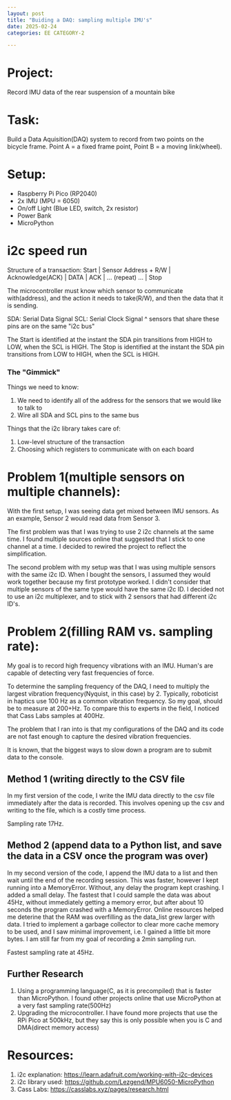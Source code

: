 ```yaml
---
layout: post
title: "Buiding a DAQ: sampling multiple IMU's"
date: 2025-02-24
categories: EE CATEGORY-2

---
```

# Project: 
Record IMU data of the rear suspension of a mountain bike

# Task: 
Build a Data Aquisition(DAQ) system to record from two points on the bicycle frame. Point A = a fixed frame point, Point B = a moving link(wheel).

# Setup:
- Raspberry Pi Pico (RP2040)
- 2x IMU (MPU = 6050)
- On/off Light (Blue LED, switch, 2x resistor)
- Power Bank
- MicroPython

# i2c speed run

Structure of a transaction:
Start | Sensor Address + R/W | Acknowledge(ACK) | DATA | ACK | ... (repeat) ... | Stop 

The microcontroller must know which sensor to communicate with(address), and the action it needs to take(R/W), and then the data that it is sending.

SDA: Serial Data Signal
SCL: Serial Clock Signal
^ sensors that share these pins are on the same "i2c bus"

The Start is identified at the instant the SDA pin transitions from HIGH to LOW, when the SCL is HIGH.
The Stop is identified at the instant the SDA pin transitions from LOW to HIGH, when the SCL is HIGH.

### The "Gimmick"
Things we need to know:
1. We need to identify all of the address for the sensors that we would like to talk to
2. Wire all SDA and SCL pins to the same bus

Things that the i2c library takes care of:
1. Low-level structure of the transaction
2. Choosing which registers to communicate with on each board

# Problem 1(multiple sensors on multiple channels):
With the first setup, I was seeing data get mixed between IMU sensors. As an example, Sensor 2 would read data from Sensor 3.

The first problem was that I was trying to use 2 i2c channels at the same time. I found multiple sources online that suggested that I stick to one channel at a time. I decided to rewired the project to reflect the simplification.

The second problem with my setup was that I was using multiple sensors with the same i2c ID. When I bought the sensors, I assumed they would work together because my first prototype worked. I didn't consider that multiple sensors of the same type would have the same i2c ID. I decided not to use an i2c multiplexer, and to stick with 2 sensors that had different i2c ID's.

# Problem 2(filling RAM vs. sampling rate):

My goal is to record high frequency vibrations with an IMU. Human's are capable of detecting very fast frequencies of force. 

To determine the sampling frequency of the DAQ, I need to multiply the largest vibration frequency(Nyquist, in this case) by 2. Typically, roboticist in haptics use 100 Hz as a common vibration frequency. So my goal, should be to measure at 200+Hz. To compare this to experts in the field, I noticed that Cass Labs samples at 400Hz. 

The problem that I ran into is that my configurations of the DAQ and its code are not fast enough to capture the desired vibration frequencies.

It is known, that the biggest ways to slow down a program are to submit data to the console. 

## Method 1 (writing directly to the CSV file

In my first version of the code, I write the IMU data directly to the csv file immediately after the data is recorded. This involves opening up the csv and writing to the file, which is a costly time process.

Sampling rate 17Hz.

## Method 2 (append data to a Python list, and save the data in a CSV once the program was over)

In my second version of the code, I append the IMU data to a list and then wait until the end of the recording session. This was faster, however I kept running into a MemoryError. Without, any delay the program kept crashing. I added a small delay. The fastest that I could sample the data was about 45Hz, without immediately getting a memory error, but after about 10 seconds the program crashed with a MemoryError. Online resources helped me deterine that the RAM was overfilling as the data_list grew larger with data. I tried to implement a garbage collector to clear more cache memory to be used, and I saw minimal improvement, i.e. I gained a little bit more bytes. I am still far from my goal of recording a 2min sampling run.

Fastest sampling rate at 45Hz.

## Further Research
1. Using a programming language(C, as it is precompiled) that is faster than MicroPython. I found other projects online that use MicroPython at a very fast sampling rate(500Hz)
2. Upgrading the microcontroller. I have found more projects that use the RPi Pico at 500kHz, but they say this is only possible when you is C and DMA(direct memory access)

# Resources:
1. i2c explanation: https://learn.adafruit.com/working-with-i2c-devices
2. i2c library used: https://github.com/Lezgend/MPU6050-MicroPython
3. Cass Labs: https://casslabs.xyz/pages/research.html